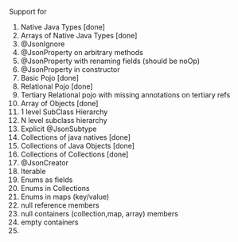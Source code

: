Support for

1. Native Java Types [done]
2. Arrays of Native Java Types [done]
3. @JsonIgnore
4. @JsonProperty on arbitrary methods
5. @JsonProperty with renaming fields (should be noOp)
6. @JsonProperty in constructor
7. Basic Pojo [done]
8. Relational Pojo [done]
9. Tertiary Relational pojo with missing annotations on tertiary refs
10. Array of Objects [done]
11. 1 level SubClass Hierarchy
12. N level subclass hierarchy
13. Explicit @JsonSubtype
14. Collections of java natives [done]
15. Collections of Java Objects [done]
16. Collections of Collections [done]
17. @JsonCreator
18. Iterable
19. Enums as fields
20. Enums in Collections
21. Enums in maps (key/value)
22. null reference members
23. null containers (collection,map, array) members
24. empty containers
25. 